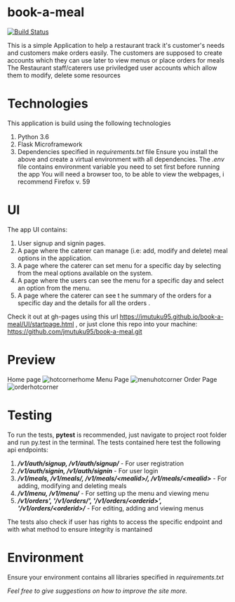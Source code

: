 # book-a-meal
[![Build Status](https://travis-ci.org/jmutuku95/book-a-meal.svg?branch=tests)](https://travis-ci.org/jmutuku95/book-a-meal)

This is a simple Application to help a restaurant track it's customer's needs and customers make orders easily. The customers
are supposed to create accounts which they can use later to view menus or place orders for meals
The Restaurant staff/caterers use priviledged user accounts which allow them to modify, delete some resources
# Technologies
This application is build using the following technologies

  1. Python 3.6
  2. Flask Microframework
  3. Dependencies specified in _requirements.txt_ file
Ensure you install the above and create a virtual environment with all dependencies. The _.env_ file contains environment variable
you need to set first before running the app
You will need a browser too, to be able to view the webpages, i recommend Firefox v. 59


# UI

The app UI  contains:
  1. User signup and signin pages.
  2. A page where the caterer can manage (i.e: add, modify and delete) meal options in the application.
  3. A page where the caterer can set menu for a specific day by selecting from the meal options available on the system.
  4. A page where the users can see the menu for a specific day and select an option from the menu.
  5.  A page where the caterer can see t he summary of the orders for a specific day and the details for all the orders .

Check it out  at gh-pages using this url https://jmutuku95.github.io/book-a-meal/UI/startpage.html , or just clone this repo into your machine: https://github.com/jmutuku95/book-a-meal.git
# Preview
Home page
![hotcornerhome](https://user-images.githubusercontent.com/28805113/39204996-233f0b4a-4802-11e8-8a1b-9283be8653ec.png)
Menu Page
![menuhotcorner](https://user-images.githubusercontent.com/28805113/39205079-5eef6a68-4802-11e8-917b-6d4f62bab9d3.png)
Order Page
![orderhotcorner](https://user-images.githubusercontent.com/28805113/39205084-63b48ce0-4802-11e8-8dec-9b48c5f7835e.png)

# Testing
To run the tests, **pytest** is recommended, just navigate to project root folder and run py.test in the terminal. The tests
contained here test the following api endpoints:

  1. **_/v1/auth/signup, /v1/auth/signup/_** - For user registration
  2. **_/v1/auth/signin, /v1/auth/signin_** - For user login
  3. **_/v1/meals, /v1/meals/, /v1/meals/\<mealid>/, /v1/meals/\<mealid>_** - For adding, modifying and deleting meals
  4. **_/v1/menu, /v1/menu/_** - For setting up the menu and viewing menu
  5. **_/v1/orders', '/v1/orders/', '/v1/orders/\<orderid>', '/v1/orders/\<orderid>/_** - For editing, adding and viewing menus
  
 The tests also check if user has rights to access the specific endpoint and with what method to ensure integrity is mantained

# Environment
  Ensure your environment contains all libraries specified in _requirements.txt_ 


_Feel free to give suggestions on how to improve the site more._
